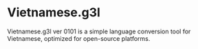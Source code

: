 # Vietnamese.g3l
Vietnamese.g3l ver 0101 is a simple language conversion tool for Vietnamese, optimized for open-source platforms.
